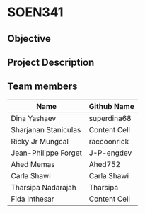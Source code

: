 # SOEN341

## Objective

## Project Description

## Team members
| Name | Github Name |
| ------------- | ------------- |
|  Dina Yashaev| superdina68 |
| Sharjanan Staniculas  | Content Cell  |
| Ricky Jr Mungcal  | raccoonrick  |
| Jean-Philippe Forget  | J-P-engdev  |
| Ahed Memas  | Ahed752  |
| Carla Shawi  | Carla Shawi  |
| Tharsipa Nadarajah  | Tharsipa  |
| Fida Inthesar   | Content Cell  |

